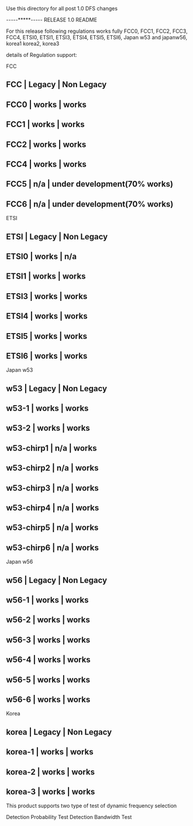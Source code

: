 Use this directory for all post 1.0 DFS changes

-----*****-----
RELEASE 1.0 README

For this release following regulations works fully FCC0, FCC1, FCC2, FCC3, FCC4, ETSI0, ETSI1, ETSI3, ETSI4, ETSI5, ETSI6, Japan w53 and japanw56, korea1 korea2, korea3

details of Regulation support:

FCC

FCC     |  Legacy  |  Non Legacy
-----------------------------------------------
FCC0    |  works   | works
-----------------------------------------------
FCC1    |  works   | works
-----------------------------------------------
FCC2    |  works   | works
------------------------------------------------
FCC4    |  works   | works
-------------------------------------------------
FCC5    |  n/a     | under development(70% works)
-------------------------------------------------
FCC6    |  n/a     | under development(70% works)
--------------------------------------------------
ETSI

ETSI     |  Legacy  |  Non Legacy
-----------------------------------------------
ETSI0    |  works   | n/a
-----------------------------------------------
ETSI1    |  works   | works
-----------------------------------------------
ETSI3    |  works   | works
------------------------------------------------
ETSI4    |  works   | works
-------------------------------------------------
ETSI5    |  works   | works
-------------------------------------------------
ETSI6    |  works   | works
--------------------------------------------------
Japan w53

w53           |  Legacy |  Non Legacy
-----------------------------------------------
w53-1         |  works  | works
-----------------------------------------------
w53-2         |  works  | works
-----------------------------------------------
w53-chirp1    |  n/a   | works
------------------------------------------------
w53-chirp2    |  n/a   | works
-------------------------------------------------
w53-chirp3    |  n/a   | works
-------------------------------------------------
w53-chirp4    |  n/a   | works
--------------------------------------------------
w53-chirp5    |  n/a   | works
-------------------------------------------------
w53-chirp6    |  n/a   | works
--------------------------------------------------
Japan w56

w56      |  Legacy |  Non Legacy
-----------------------------------------------
w56-1    |  works  | works
-----------------------------------------------
w56-2    |  works  | works
-----------------------------------------------
w56-3    |  works   | works
------------------------------------------------
w56-4    |  works   | works
-------------------------------------------------
w56-5    |  works   | works
-------------------------------------------------
w56-6    |  works   | works
--------------------------------------------------
Korea

korea      |  Legacy |  Non Legacy
-----------------------------------------------
korea-1    |  works  | works
-----------------------------------------------
korea-2    |  works  | works
-----------------------------------------------
korea-3    |  works  | works
------------------------------------------------
This product supports two type of test of dynamic frequency selection

Detection Probability Test
Detection Bandwidth Test
